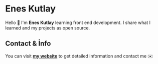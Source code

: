 # Enes Kutlay
Hello 👋
I'm **Enes Kutlay** learning front end development.
I share what I learned and my projects as open source.

## Contact & İnfo
You can visit **[my website](https://eneskutlay.github.io)** to get detailed information and contact me ✉️
